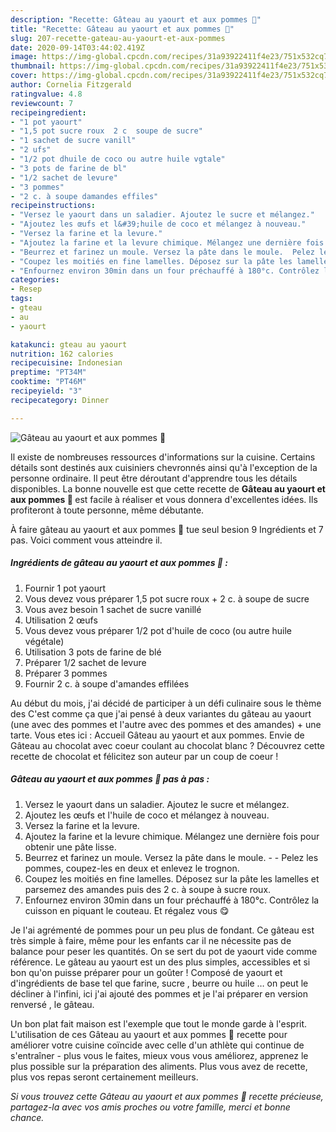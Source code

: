 ```yaml
---
description: "Recette: Gâteau au yaourt et aux pommes 🍏"
title: "Recette: Gâteau au yaourt et aux pommes 🍏"
slug: 207-recette-gateau-au-yaourt-et-aux-pommes
date: 2020-09-14T03:44:02.419Z
image: https://img-global.cpcdn.com/recipes/31a93922411f4e23/751x532cq70/gateau-au-yaourt-et-aux-pommes-🍏-photo-principale-de-la-recette.jpg
thumbnail: https://img-global.cpcdn.com/recipes/31a93922411f4e23/751x532cq70/gateau-au-yaourt-et-aux-pommes-🍏-photo-principale-de-la-recette.jpg
cover: https://img-global.cpcdn.com/recipes/31a93922411f4e23/751x532cq70/gateau-au-yaourt-et-aux-pommes-🍏-photo-principale-de-la-recette.jpg
author: Cornelia Fitzgerald
ratingvalue: 4.8
reviewcount: 7
recipeingredient:
- "1 pot yaourt"
- "1,5 pot sucre roux  2 c  soupe de sucre"
- "1 sachet de sucre vanill"
- "2 ufs"
- "1/2 pot dhuile de coco ou autre huile vgtale"
- "3 pots de farine de bl"
- "1/2 sachet de levure"
- "3 pommes"
- "2 c. à soupe damandes effiles"
recipeinstructions:
- "Versez le yaourt dans un saladier. Ajoutez le sucre et mélangez."
- "Ajoutez les œufs et l&#39;huile de coco et mélangez à nouveau."
- "Versez la farine et la levure."
- "Ajoutez la farine et la levure chimique. Mélangez une dernière fois pour obtenir une pâte lisse."
- "Beurrez et farinez un moule. Versez la pâte dans le moule.  Pelez les pommes, coupez-les en deux et enlevez le trognon."
- "Coupez les moitiés en fine lamelles. Déposez sur la pâte les lamelles et parsemez des amandes puis des 2 c. à soupe à sucre roux."
- "Enfournez environ 30min dans un four préchauffé à 180°c. Contrôlez la cuisson en piquant le couteau. Et régalez vous 😋"
categories:
- Resep
tags:
- gteau
- au
- yaourt

katakunci: gteau au yaourt 
nutrition: 162 calories
recipecuisine: Indonesian
preptime: "PT34M"
cooktime: "PT46M"
recipeyield: "3"
recipecategory: Dinner

---
```



![Gâteau au yaourt et aux pommes 🍏](https://img-global.cpcdn.com/recipes/31a93922411f4e23/751x532cq70/gateau-au-yaourt-et-aux-pommes-🍏-photo-principale-de-la-recette.jpg)

Il existe de nombreuses ressources d'informations sur la cuisine. Certains détails sont destinés aux cuisiniers chevronnés ainsi qu'à l'exception de la personne ordinaire. Il peut être déroutant d'apprendre tous les détails disponibles. La bonne nouvelle est que cette recette de <strong> Gâteau au yaourt et aux pommes 🍏 </strong> est facile à réaliser et vous donnera d'excellentes idées. Ils profiteront à toute personne, même débutante.

<!--inarticleads1-->

À faire gâteau au yaourt et aux pommes 🍏 tue seul besion 9 Ingrédients et 7 pas. Voici comment vous atteindre il.

##### Ingrédients de gâteau au yaourt et aux pommes 🍏 :

1. Fournir 1 pot yaourt
1. Vous devez vous préparer 1,5 pot sucre roux + 2 c. à soupe de sucre
1. Vous avez besoin 1 sachet de sucre vanillé
1. Utilisation 2 œufs
1. Vous devez vous préparer 1/2 pot d&#39;huile de coco (ou autre huile végétale)
1. Utilisation 3 pots de farine de blé
1. Préparer 1/2 sachet de levure
1. Préparer 3 pommes
1. Fournir 2 c. à soupe d&#39;amandes effilées


Au début du mois, j&#39;ai décidé de participer à un défi culinaire sous le thème des C&#39;est comme ça que j&#39;ai pensé à deux variantes du gâteau au yaourt (une avec des pommes et l&#39;autre avec des pommes et des amandes) + une tarte. Vous etes ici : Accueil Gâteau au yaourt et aux pommes. Envie de Gâteau au chocolat avec coeur coulant au chocolat blanc ? Découvrez cette recette de chocolat et félicitez son auteur par un coup de coeur ! 

<!--inarticleads2-->

##### Gâteau au yaourt et aux pommes 🍏 pas à pas :

1. Versez le yaourt dans un saladier. Ajoutez le sucre et mélangez.
1. Ajoutez les œufs et l&#39;huile de coco et mélangez à nouveau.
1. Versez la farine et la levure.
1. Ajoutez la farine et la levure chimique. Mélangez une dernière fois pour obtenir une pâte lisse.
1. Beurrez et farinez un moule. Versez la pâte dans le moule. -  - Pelez les pommes, coupez-les en deux et enlevez le trognon.
1. Coupez les moitiés en fine lamelles. Déposez sur la pâte les lamelles et parsemez des amandes puis des 2 c. à soupe à sucre roux.
1. Enfournez environ 30min dans un four préchauffé à 180°c. Contrôlez la cuisson en piquant le couteau. Et régalez vous 😋


Je l&#39;ai agrémenté de pommes pour un peu plus de fondant. Ce gâteau est très simple à faire, même pour les enfants car il ne nécessite pas de balance pour peser les quantités. On se sert du pot de yaourt vide comme référence. Le gâteau au yaourt est un des plus simples, accessibles et si bon qu&#39;on puisse préparer pour un goûter ! Composé de yaourt et d&#39;ingrédients de base tel que farine, sucre , beurre ou huile … on peut le décliner à l&#39;infini, ici j&#39;ai ajouté des pommes et je l&#39;ai préparer en version renversé , le gâteau. 

<!--inarticleads1-->

<p>
Un bon plat fait maison est l'exemple que tout le monde garde à l'esprit. L'utilisation de ces Gâteau au yaourt et aux pommes 🍏 recette pour améliorer votre cuisine coïncide avec celle d'un athlète qui continue de s'entraîner - plus vous le faites, mieux vous vous améliorez, apprenez le plus possible sur la préparation des aliments. Plus vous avez de recette, plus vos repas seront certainement meilleurs.
</p>

<p>
<i>Si vous trouvez cette Gâteau au yaourt et aux pommes 🍏 recette précieuse, partagez-la avec vos amis proches ou votre famille, merci et bonne chance.</i>
</p>
